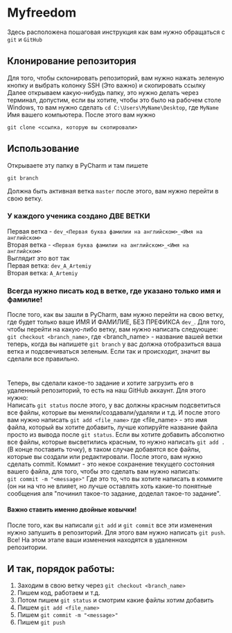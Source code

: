 # Myfreedom

Здесь расположена пошаговая инструкция как вам нужно обращаться с `git` и `GitHub`

## Клонирование репозитория
Для того, чтобы склонировать репозиторий, вам нужно нажать зеленую кнопку и выбрать колонку SSH (Это важно) и скопировать ссылку  
Далее открываем какую-нибудь папку, это нужно делать через терминал, допустим, если вы хотите, чтобы это было на рабочем столе Windows, то вам нужно сделать `cd C:\Users\MyName\Desktop`, где `MyName` Имя вашего компьютера.
После этого вам нужно 

```
git clone <ссылка, которую вы скопировали>
```

## Использование
Открываете эту папку в PyCharm и там пишете 

```
git branch
```
Должна быть активная ветка `master` после этого, вам нужно перейти в свою ветку.
### У каждого ученика создано ДВЕ ВЕТКИ
Первая ветка - `dev_<Первая буква фамилии на английском>_<Имя на английском>`  
Вторая ветка - `<Первая буква фамилии на английском>_<Имя на английском>`  
Выглядит это вот так  
Первая ветка: `dev_A_Artemiy`   
Вторая ветка: `A_Artemiy`  
### Всегда нужно писать код в ветке, где указано только имя и фамилие!
После того, как вы зашли в PyCharm, вам нужно перейти на свою ветку, где будет только ваше ИМЯ И ФАМИЛИЕ, БЕЗ ПРЕФИКСА `dev_`. Для того, чтобы перейти на какую-либо ветку, вам нужно написать следующее:  
`git checkout <branch_name>`, где <branch_name> - название вашей ветки
теперь, когда вы напишете `git branch` у вас должна отобразиться ваша ветка и подсвечиваться зеленым. Если так и происходит, значит вы сделали все правильно. 
#
Теперь, вы сделали какое-то задание и хотите загрузить его в удаленный репозиторий, то есть на наш GitHub аккаунт. Для этого нужно:  
Написать `git status` после этого, у вас должны красным подсветиться все файлы, которые вы меняли/создавали/удаляли и т.д. И после этого вам нужно написать `git add <file_name>` где <file_name> - это имя файла,  который вы хотите добавить, лучше копируйте название файла просто из вывода после `git status`. Если вы хотите добавить абсолютно все файлы, которые высветились красным, то нужно написать `git add .` (В конце поставить точку), в таком случае добавятся все файлы, которые вы создали или редактировали. После этого, вам нужно сделать commit. Коммит - это некое сохранение текущего состояния вашего файла, для того, чтобы это сделать вам нужно написать:  
`git commit -m "<message>"` Где <message> это то, что вы хотите написать в коммите (он ни на что не влияет, но лучше оставлять хоть какие-то понятные сообщения аля "починил такое-то задание, доделал такое-то задание".
#### Важно ставить именно двойные ковычки!
После того, как вы написали `git add` и `git commit` все эти изменения нужно запушить в репозиторий. Для этого вам нужно написать `git push`. Все! На этом этапе ваши изменения находятся в удаленном репозитории.
## И так, порядок работы:
1. Заходим в свою ветку через `git checkout <branch_name>` 
2. Пишем код, работаем и т.д.
3. Потом пишем `git status` и смотрим какие файлы хотим добавить
4. Пишем `git add <file_name>`
5. Пишем `git commit -m "<message>"`
6. Пишем `git push`

